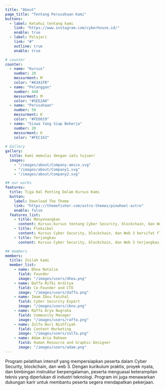 ```yaml
---
title: "About"
page_title: "Tentang Perusahaan Kami"
buttons:
  - label: Ketahui tentang kami
    link: "https://www.instagram.com/cyberhouse.id/"
    enable: true
  - label: Pelajari
    link: "#"
    outline: true
    enable: true

# counter
counter:
  - name: "Kursus"
    number: 20
    messurment: M
    color: "#A3A1FB"
  - name: "Pelanggan"
    number: 440
    messurment: M
    color: "#5EE2A0"
  - name: "Perusahaan"
    number: 50
    messurment: K
    color: "#FE6019"
  - name: "Siswa Yang Siap Bekerja"
    number: 20
    messurment: K
    color: "#FEC163"
    
# Gallery
gallery:
  title: Kami memulai dengan satu tujuan!
  images:
    - "/images/about/Company-amico.svg"
    - "/images/about/Company1.svg"
    - "/images/about/Company2.svg"

## our works
features:
  title: Tiga Hal Penting Dalam Kursus Kami
  button:
    label: Download The Theme
    link: "https://themefisher.com/astro-themes/pinwheel-astro"
    enable: false
  features_list:
    - title: Menyenangkan
      content: Kursus-kursus tentang Cyber Security, blockchain, dan Web 3 sangat menyenangkan dan informatif, memberikan para siswa keterampilan yang sangat penting untuk era digital modern.
    - title: Fleksibel 
      content: Kursus Cyber Security, blockchain, dan Web 3 bersifat fleksibel, mengakomodasi berbagai gaya belajar dan jadwal untuk membantu siswa memperoleh keterampilan digital yang penting.
    - title: Terjangkau
      content: Kursus Cyber Security, blockchain, dan Web 3 terjangkau, menawarkan pendidikan yang berharga dengan biaya rendah dan membuat keterampilan digital yang penting dapat diakses oleh banyak siswa.

## members
members:
  title: Inilah kami
  member_list:
    - name: Dhea Natalie
      field: Founder
      image: "/images/users/dhea.png"
    - name: Daffa Rifki Arditya
      field: Co-Founder and CTO
      image: "/images/users/daffa.png"
    - name: Imam Ibnu Faishal
      field: Cyber Security Expert
      image: "/images/users/ibnu.png"
    - name: Raffa Arya Nugraha
      field: Community Manager
      image: "/images/users/raffa.png"
    - name: Zulfa Nuri Nishfiyah
      field: Content Marketing
      image: "/images/users/zulfa.png"
    - name: Adam Aria Rahman
      field: Human Resource and Graphic Designer
      image: "/images/users/adam.png"
---
```

 Program pelatihan intensif yang mempersiapkan peserta dalam Cyber Security, blockchain, dan web 3. Dengan kurikulum praktis, proyek nyata, dan bimbingan instruktur berpengalaman, peserta menguasai keterampilan teknis yang diperlukan di industri teknologi. Program ini juga menawarkan dukungan karir untuk membantu peserta segera mendapatkan pekerjaan.